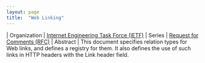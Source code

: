 ```yaml
---
layout: page
title:  "Web Linking"
---
```


| Organization | [Internet Engineering Task Force (IETF)](..)
| Series | [Request for Comments (RFC)](..)
| Abstract | This document specifies relation types for Web links, and defines a registry for them. It also defines the use of such links in HTTP headers with the Link header field.